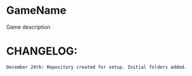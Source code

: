 # GameName
Game description

# CHANGELOG:
	December 24th: Repository created for setup. Initial folders added.
